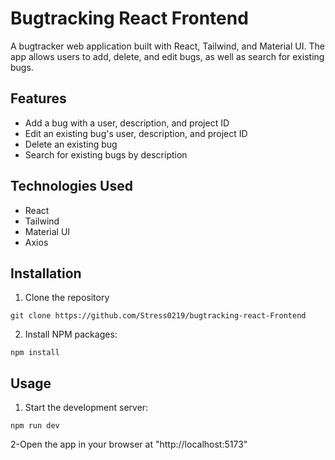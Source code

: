 # Bugtracking React Frontend

A bugtracker web application built with React, Tailwind, and Material UI. The app allows users to add, delete, and edit bugs, as well as search for existing bugs.

## Features

- Add a bug with a user, description, and project ID
- Edit an existing bug's user, description, and project ID
- Delete an existing bug
- Search for existing bugs by description

## Technologies Used

- React
- Tailwind
- Material UI
- Axios

## Installation

1. Clone the repository
```
git clone https://github.com/Stress0219/bugtracking-react-Frontend
```
2. Install NPM packages:
```
npm install
```


## Usage

1. Start the development server:
```
npm run dev
```
2-Open the app in your browser at "http://localhost:5173"
